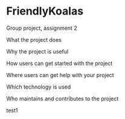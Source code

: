 # FriendlyKoalas
Group project, assignment 2

What the project does

Why the project is useful

How users can get started with the project

Where users can get help with your project

Which technology is used

Who maintains and contributes to the project

test1